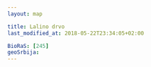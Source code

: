 ```yaml
---
layout: map

title: Lalino drvo
last_modified_at: 2018-05-22T23:34:05+02:00

BioRaS: [245]
geoSrbija:
---
```

